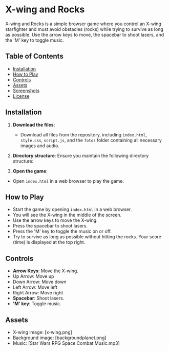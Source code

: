 # X-wing and Rocks

X-wing and Rocks is a simple browser game where you control an X-wing starfighter and must avoid obstacles (rocks) while trying to survive as long as possible. Use the arrow keys to move, the spacebar to shoot lasers, and the 'M' key to toggle music.

## Table of Contents
- [Installation](#installation)
- [How to Play](#how-to-play)
- [Controls](#controls)
- [Assets](#assets)
- [Screenshots](#screenshots)
- [License](#license)

## Installation

1. **Download the files**:
   - Download all files from the repository, including `index.html`, `style.css`, `script.js`, and the `fotos` folder containing all necessary images and audio.

2. **Directory structure**:
   Ensure you maintain the following directory structure:

3. **Open the game**:
- Open `index.html` in a web browser to play the game.

## How to Play

- Start the game by opening `index.html` in a web browser.
- You will see the X-wing in the middle of the screen.
- Use the arrow keys to move the X-wing.
- Press the spacebar to shoot lasers.
- Press the 'M' key to toggle the music on or off.
- Try to survive as long as possible without hitting the rocks. Your score (time) is displayed at the top right.

## Controls

- **Arrow Keys**: Move the X-wing.
- Up Arrow: Move up
- Down Arrow: Move down
- Left Arrow: Move left
- Right Arrow: Move right
- **Spacebar**: Shoot lasers.
- **'M' key**: Toggle music.

## Assets

- X-wing image: [x-wing.png]
- Background image: [backgroundplanet.png]
- Music: [Star Wars RPG Space Combat Music.mp3]


